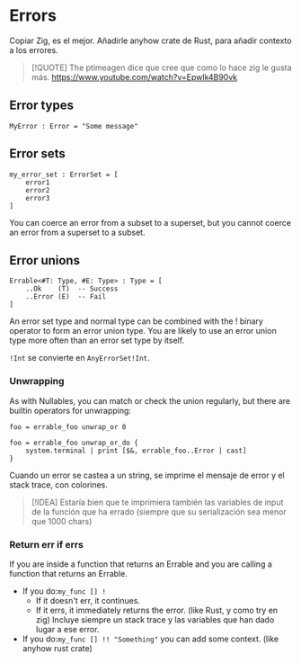# Errors

Copiar Zig, es el mejor.
Añadirle anyhow crate de Rust, para añadir contexto a los errores.

>[!QUOTE]
>The ptimeagen dice que cree que como lo hace zig le gusta más.
> https://www.youtube.com/watch?v=Epwlk4B90vk


## Error types

```
MyError : Error = "Some message"
```


## Error sets

```
my_error_set : ErrorSet = [
	error1
	error2
	error3
]
```

You can coerce an error from a subset to a superset, but you cannot coerce an
error from a superset to a subset.


## Error unions

```
Errable<#T: Type, #E: Type> : Type = [
	..Ok    (T)  -- Success
	..Error (E)  -- Fail
]
```

An error set type and normal type can be combined with the ! binary operator to
form an error union type. You are likely to use an error union type more often
than an error set type by itself.

`!Int` se convierte en `AnyErrorSet!Int`.


### Unwrapping

As with Nullables, you can match or check the union regularly, but there are
builtin operators for unwrapping:

```
foo = errable_foo unwrap_or 0

foo = errable_foo unwrap_or_do {
    system.terminal | print [$&, errable_foo..Error | cast]
}
```

Cuando un error se castea a un string, se imprime el mensaje de error y el stack trace, con colorines.

> [!IDEA]
> Estaría bien que te imprimiera también las variables de input de la función
> que ha errado (siempre que su serialización sea menor que 1000 chars)


### Return err if errs

If you are inside a function that returns an Errable and you are calling a function that returns an Errable.

- If you do:`my_func [] !`
	- If it doesn't err, it continues.
	- If it errs, it immediately returns the error. (like Rust, y como try en zig)
		Incluye siempre un stack trace y las variables que han dado lugar a ese error.
- If you do:`my_func [] !! "Something"` you can add some context. (like anyhow rust crate)

